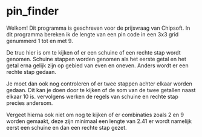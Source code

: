 # pin_finder
Welkom! Dit programma is geschreven voor de prijsvraag van Chipsoft. In dit programma bereken ik de lengte van een pin code in een 3x3 grid genummerd 1 tot en met 9.<br>

De truc hier is om te kijken of er een schuine of een rechte stap wordt genomen. Schuine stappen worden genomen als het eerste getal en het getal erna gelijk zijn op gebied van even en oneven. Anders wordt er een rechte stap gedaan.<br>

Je moet dan ook nog controleren of er twee stappen achter elkaar worden gedaan. Dit kan je doen door te kijken of de som van de twee getallen naast elkaar 10 is. vervolgens werken de regels van schuine en rechte stap precies andersom.<br>

Vergeet hierna ook niet om nog te kijken of er combinaties zoals 2 en 9 worden gemaakt, deze zijn minimaal een lengte van 2.41 er wordt namelijk eerst een schuine en dan een rechte stap gezet.
